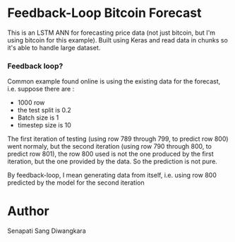 # Feedback-Loop Bitcoin Forecast
This is an LSTM ANN for forecasting price data (not just bitcoin, but I'm using bitcoin for this example). Built using Keras and read data in chunks so it's able to handle large dataset.

### Feedback loop?
Common example found online is using the existing data for the forecast, i.e. suppose there are :
- 1000 row
- the test split is 0.2
- Batch size is 1
- timestep size is 10

The first iteration of testing (using row 789 through 799, to predict row 800) went normaly, 
but the second iteration (using row 790 through 800, to predict row 801), the row 800 used is not the one produced by the first iteration, but the one provided by the data. So the prediction is not pure.  

By feedback-loop, I mean generating data from itself, i.e. using row 800 predicted by the model for the second iteration

# Author 
Senapati Sang Diwangkara

